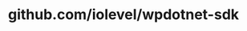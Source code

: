 ---
layout: post
title: github.com/iolevel/wpdotnet-sdk
categories: link
tags: [انگلیسی, برنامه‌نویسی]
---